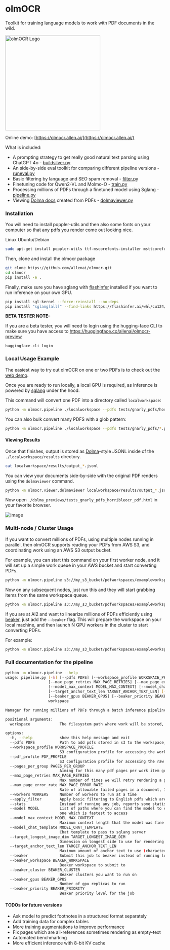 # olmOCR

Toolkit for training language models to work with PDF documents in the wild.


<img src="https://github.com/user-attachments/assets/d70c8644-3e64-4230-98c3-c52fddaeccb6" alt="olmOCR Logo" width="300"/>
<br/>

Online demo: [https://olmocr.allen.ai/](https://olmocr.allen.ai/)

What is included:
 - A prompting strategy to get really good natural text parsing using ChatGPT 4o - [buildsilver.py](https://github.com/allenai/olmocr/blob/main/olmocr/data/buildsilver.py)
 - An side-by-side eval toolkit for comparing different pipeline versions - [runeval.py](https://github.com/allenai/olmocr/blob/main/olmocr/eval/runeval.py)
 - Basic filtering by language and SEO spam removal - [filter.py](https://github.com/allenai/olmocr/blob/main/olmocr/filter/filter.py)
 - Finetuning code for Qwen2-VL and Molmo-O - [train.py](https://github.com/allenai/olmocr/blob/main/olmocr/train/train.py)
 - Processing millions of PDFs through a finetuned model using Sglang - [pipeline.py](https://github.com/allenai/olmocr/blob/main/olmocr/pipeline.py)
 - Viewing [Dolma docs](https://github.com/allenai/dolma) created from PDFs - [dolmaviewer.py](https://github.com/allenai/olmocr/blob/main/olmocr/viewer/dolmaviewer.py)

### Installation

You will need to install poppler-utils and then also some fonts on your computer so that any pdfs you render come out looking nice.

Linux Ubuntu/Debian
```bash
sudo apt-get install poppler-utils ttf-mscorefonts-installer msttcorefonts fonts-crosextra-caladea fonts-crosextra-carlito gsfonts lcdf-typetools
```

Then, clone and install the olmocr package
```bash
git clone https://github.com/allenai/olmocr.git
cd olmocr
pip install -e .
```

Finally, make sure you have sglang with [flashinfer](https://github.com/flashinfer-ai/flashinfer) installed if you want to run inference on your own GPU.
```bash
pip install sgl-kernel --force-reinstall --no-deps
pip install "sglang[all]" --find-links https://flashinfer.ai/whl/cu124/torch2.4/flashinfer/
```

**BETA TESTER NOTE:**

If you are a beta tester, you will need to login using the hugging-face CLI
to make sure you have access to https://huggingface.co/allenai/olmocr-preview
 
`huggingface-cli login`

### Local Usage Example

The easiest way to try out olmOCR on one or two PDFs is to check out the [web demo](https://olmocr.allen.ai/).

Once you are ready to run locally, a local GPU is required, as inference is powered by [sglang](https://github.com/sgl-project/sglang) 
under the hood.

This command will convert one PDF into a directory called `localworkspace`:
```bash
python -m olmocr.pipeline ./localworkspace --pdfs tests/gnarly_pdfs/horribleocr.pdf
```

You can also bulk convert many PDFS with a glob pattern:
```bash
python -m olmocr.pipeline ./localworkspace --pdfs tests/gnarly_pdfs/*.pdf
```

#### Viewing Results

Once that finishes, output is stored as [Dolma](https://github.com/allenai/dolma)-style JSONL inside of the `./localworkspace/results` directory.

```bash
cat localworkspace/results/output_*.jsonl  
```

You can view your documents side-by-side with the original PDF renders using the `dolmaviewer` command.

```bash
python -m olmocr.viewer.dolmaviewer localworkspace/results/output_*.jsonl
```

Now open `./dolma_previews/tests_gnarly_pdfs_horribleocr_pdf.html` in your favorite browser.

![image](https://github.com/user-attachments/assets/128922d1-63e6-4d34-84f2-d7901237da1f)


### Multi-node / Cluster Usage

If you want to convert millions of PDFs, using multiple nodes running in parallel, then olmOCR supports
reading your PDFs from AWS S3, and coordinating work using an AWS S3 output bucket.

For example, you can start this command on your first worker node, and it will set up
a simple work queue in your AWS bucket and start converting PDFs.

```bash
python -m olmocr.pipeline s3://my_s3_bucket/pdfworkspaces/exampleworkspace --pdfs s3://my_s3_bucket/jakep/gnarly_pdfs/*.pdf
```

Now on any subsequent nodes, just run this and they will start grabbing items from the same workspace queue. 
```bash
python -m olmocr.pipeline s3://my_s3_bucket/pdfworkspaces/exampleworkspace
```

If you are at AI2 and want to linearize millions of PDFs efficiently using [beaker](https://www.beaker.org), just add the `--beaker`
flag. This will prepare the workspace on your local machine, and then launch N GPU workers in the cluster to start
converting PDFs.

For example:
```bash
python -m olmocr.pipeline s3://my_s3_bucket/pdfworkspaces/exampleworkspace --pdfs s3://my_s3_bucket/jakep/gnarly_pdfs/*.pdf --beaker --beaker_gpus 4
```

### Full documentation for the pipeline

```bash
python -m olmocr.pipeline --help
usage: pipeline.py [-h] [--pdfs PDFS] [--workspace_profile WORKSPACE_PROFILE] [--pdf_profile PDF_PROFILE] [--pages_per_group PAGES_PER_GROUP]
                   [--max_page_retries MAX_PAGE_RETRIES] [--max_page_error_rate MAX_PAGE_ERROR_RATE] [--workers WORKERS] [--apply_filter] [--stats] [--model MODEL]
                   [--model_max_context MODEL_MAX_CONTEXT] [--model_chat_template MODEL_CHAT_TEMPLATE] [--target_longest_image_dim TARGET_LONGEST_IMAGE_DIM]
                   [--target_anchor_text_len TARGET_ANCHOR_TEXT_LEN] [--beaker] [--beaker_workspace BEAKER_WORKSPACE] [--beaker_cluster BEAKER_CLUSTER]
                   [--beaker_gpus BEAKER_GPUS] [--beaker_priority BEAKER_PRIORITY]
                   workspace

Manager for running millions of PDFs through a batch inference pipeline

positional arguments:
  workspace             The filesystem path where work will be stored, can be a local folder, or an s3 path if coordinating work with many workers, s3://bucket/prefix/

options:
  -h, --help            show this help message and exit
  --pdfs PDFS           Path to add pdfs stored in s3 to the workspace, can be a glob path s3://bucket/prefix/*.pdf or path to file containing list of pdf paths
  --workspace_profile WORKSPACE_PROFILE
                        S3 configuration profile for accessing the workspace
  --pdf_profile PDF_PROFILE
                        S3 configuration profile for accessing the raw pdf documents
  --pages_per_group PAGES_PER_GROUP
                        Aiming for this many pdf pages per work item group
  --max_page_retries MAX_PAGE_RETRIES
                        Max number of times we will retry rendering a page
  --max_page_error_rate MAX_PAGE_ERROR_RATE
                        Rate of allowable failed pages in a document, 1/250 by default
  --workers WORKERS     Number of workers to run at a time
  --apply_filter        Apply basic filtering to English pdfs which are not forms, and not likely seo spam
  --stats               Instead of running any job, reports some statistics about the current workspace
  --model MODEL         List of paths where you can find the model to convert this pdf. You can specify several different paths here, and the script will try to use the
                        one which is fastest to access
  --model_max_context MODEL_MAX_CONTEXT
                        Maximum context length that the model was fine tuned under
  --model_chat_template MODEL_CHAT_TEMPLATE
                        Chat template to pass to sglang server
  --target_longest_image_dim TARGET_LONGEST_IMAGE_DIM
                        Dimension on longest side to use for rendering the pdf pages
  --target_anchor_text_len TARGET_ANCHOR_TEXT_LEN
                        Maximum amount of anchor text to use (characters)
  --beaker              Submit this job to beaker instead of running locally
  --beaker_workspace BEAKER_WORKSPACE
                        Beaker workspace to submit to
  --beaker_cluster BEAKER_CLUSTER
                        Beaker clusters you want to run on
  --beaker_gpus BEAKER_GPUS
                        Number of gpu replicas to run
  --beaker_priority BEAKER_PRIORITY
                        Beaker priority level for the job
```


#### TODOs for future versions
 - Ask model to predict footnotes in a structured format separately
 - Add training data for complex tables
 - More training augmentations to improve performance
 - Fix pages which are all-references sometimes rendering as empty-text
 - Automated benchmarking
 - More efficient inference with 8-bit KV cache
 
